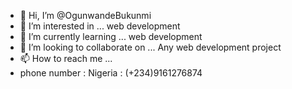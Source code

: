- 👋 Hi, I’m @OgunwandeBukunmi
- 👀 I’m interested in ... web development
- 🌱 I’m currently learning ... web development
- 💞️ I’m looking to collaborate on ... Any web development project
- 📫 How to reach me ...
- phone number : Nigeria : (+234)9161276874

<!---
OgunwandeBukunmi/OgunwandeBukunmi is a ✨ special ✨ repository because its `README.md` (this file) appears on your GitHub profile.
You can click the Preview link to take a look at your changes.
--->
